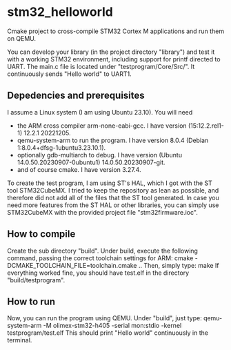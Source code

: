 # stm32_helloworld
Cmake project to cross-compile STM32 Cortex M applications and run them on QEMU.

You can develop your library (in the project directory "library") and test it with a working STM32 environment, including support for printf directed to UART.
The main.c file is located under "testprogram/Core/Src/". It continuously sends "Hello world" to UART1.

## Depedencies and prerequisites

I assume a Linux system (I am using Ubuntu 23.10).
You will need
- the ARM cross compiler arm-none-eabi-gcc. I have version (15:12.2.rel1-1) 12.2.1 20221205.
- qemu-system-arm to run the program. I have version 8.0.4 (Debian 1:8.0.4+dfsg-1ubuntu3.23.10.1).
- optionally gdb-multiarch to debug. I have version (Ubuntu 14.0.50.20230907-0ubuntu1) 14.0.50.20230907-git.
- and of course cmake. I have version 3.27.4.

To create the test program, I am using ST's HAL, which I got with the ST tool STM32CubeMX. I tried to keep the repository as lean as possible, and therefore did not add all of the files that the ST tool generated. In case you need more features from the ST HAL or other libraries, you can simply use STM32CubeMX with the provided project file "stm32firmware.ioc".

## How to compile

Create the sub directory "build". Under build, execute the following command, passing the correct toolchain settings for ARM:
cmake -DCMAKE_TOOLCHAIN_FILE=toolchain.cmake ..
Then, simply type:
make
If everything worked fine, you should have test.elf in the directory "build/testprogram".

## How to run

Now, you can run the program using QEMU. Under "build", just type:
qemu-system-arm -M olimex-stm32-h405 -serial mon:stdio -kernel testprogram/test.elf
This should print "Hello world" continuously in the terminal.



